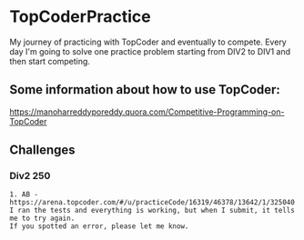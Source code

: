 # TopCoderPractice
My journey of practicing with TopCoder and eventually to compete.
Every day I'm going to solve one practice problem starting from DIV2 to DIV1 and then start competing.

## Some information about how to use TopCoder:
https://manoharreddyporeddy.quora.com/Competitive-Programming-on-TopCoder


## Challenges


### Div2 250
	1. AB - https://arena.topcoder.com/#/u/practiceCode/16319/46378/13642/1/325040
	I ran the tests and everything is working, but when I submit, it tells me to try again.
	If you spotted an error, please let me know.
